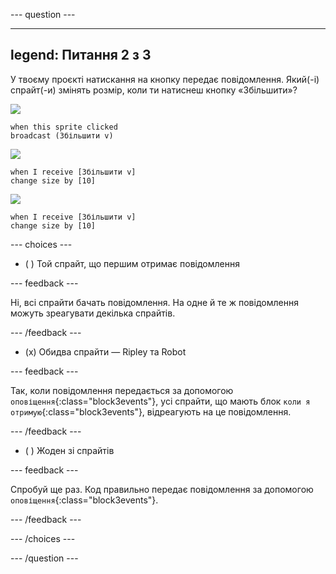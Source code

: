 
--- question ---

---
legend: Питання 2 з 3
---

У твоєму проєкті натискання на кнопку передає повідомлення. Який(-і) спрайт(-и) змінять розмір, коли ти натиснеш кнопку «Збільшити»?

![](images/grow-icon.png)

```blocks3
when this sprite clicked
broadcast (Збільшити v)
```

![](images/Ripley-icon.png)

```blocks3
when I receive [Збільшити v]
change size by [10]
```

![](images/Robot-icon.png)

```blocks3
when I receive [Збільшити v]
change size by [10]
```

--- choices ---

- ( ) Той спрайт, що першим отримає повідомлення

 --- feedback ---

 Ні, всі спрайти бачать повідомлення. На одне й те ж повідомлення можуть зреагувати декілька спрайтів.

 --- /feedback ---

- (x) Обидва спрайти — Ripley та Robot

 --- feedback ---

 Так, коли повідомлення передається за допомогою `оповіщення`{:class="block3events"}, усі спрайти, що мають блок `коли я отримую`{:class="block3events"}, відреагують на це повідомлення.

 --- /feedback ---

- ( ) Жоден зі спрайтів

 --- feedback ---

 Спробуй ще раз. Код правильно передає повідомлення за допомогою `оповіщення`{:class="block3events"}.

 --- /feedback ---

--- /choices ---

--- /question ---
